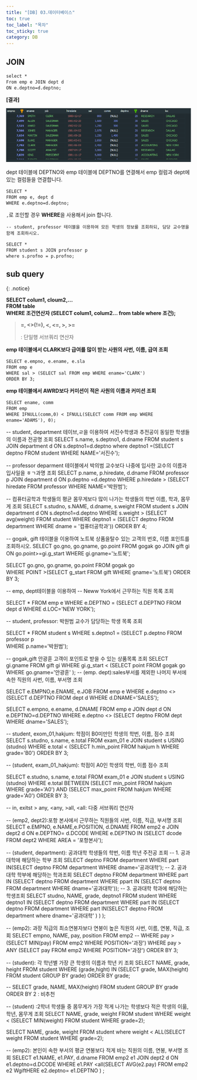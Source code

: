 ```yaml
---
title: "[DB] 03.데이터베이스"
toc: true
toc_label: "목차"
toc_sticky: true
category: DB
---
```


## JOIN

```mysql
select *
From emp e JOIN dept d
ON e.deptno=d.deptno;
```

**[결과]**

<img src="../../../images/2024-02-19-데이터베이스3/image-20240219190501668.png" alt="image-20240219190501668" style="zoom:80%;" />

dept 테이블에 DEPTNO와 emp 테이블에 DEPTNO를 연결해서  emp 컬럼과 dept에 있는 컬럼들을 연결합니다.

```mysql
SELECT *
FROM emp e, dept d
WHERE e.deptno=d.deptno;
```

` , `로 조인할 경우 **WHERE**을 사용해서 join 합니다.



`-- student, professor 테이블을 이용하여 모든 학생의 정보를 조회하되, 담당 교수명을 함께 조회하시오.`

```mysql
SELECT *
FROM student s JOIN professor p
where s.profno = p.profno;
```

## sub query

{: .notice}

**SELECT colum1, cloum2,...<br/>FROM table<br/>WHERE 조건연산자 (SELECT colum1, colum2... from table where 조건);**



> **=, <>(!=), <, <=, >, >=**
>
> : 단일행 서브쿼리 연산자



**emp 테이블에서 CLARK보다 급여를 많이 받는 사원의 사번, 이름, 급여 조회**

```mysql
SELECT e.empno, e.ename, e.sla
FROM emp e
WHERE sal > (SELECT sal FROM emp WHERE ename='CLARK')
ORDER BY 3;
```



**emp 테이블에서 AWRD보다 커미션이 적은 사원의 이름과 커미션 조회**

```mysql
SELECT ename, comm
FROM emp
WHERE IFNULL(comm,0) < IFNULL(SELECT comm FROM emp WHERE ename='ADAMS'), 0);
```

-- student, department 테이브,ㄹ을 이용하여 서진수학생과 추전공이 동일한 학생들의 이름과 전공명 조회
SELECT s.name, s.deptno1, d.dname
FROM student s JOIN department d
ON s.deptno1=d.deptno
where deptno1 =(SELECT deptno FROM student WHERE NAME='서진수');

-- professor deparment 테이블에서 박의범 교수보다 나중에 입사한 교수의 이름과 입사일을 ㅎㄱ과명 조회
SELECT p.name, p.hiredate, d.dname
FROM professor p JOIN department d
ON p.deptno =d.deptno
WHERE p.hiredate > (SELECT hiredate FROM professor WHERE NAME='박원범');

-- 컴퓨터공학과 학생들의 평균 몸무게보다 많이 나가는 학생들의 학번 이름, 학과, 몸무게 조회
SELECT s.studno, s.NAME, d.dname, s.weight
FROM student s JOIN department d
ON s.deptno1=d.deptno
WHERE s.weight > (SELECT avg(weight)
				FROM student
				WHERE deptno1 = (SELECT deptno FROM department
				WHERE dname = '컴퓨터공학과'))
ORDER BY 4;

-- gogak, gift 테이블을 이용하여 노트북 상품을탈수 있는 고객의 번호, 이름 포인트를 조회하시오.
SELECT go.gno, go.gname, go.point
FROM gogak go JOIN gift gi
ON go.point>=gi.g_start
WHERE gi.gname='노트북';

SELECT go.gno, go.gname, go.point 
FROM gogak go  
WHERE POINT >(SELECT g_start FROM gift WHERE gname='노트북')
ORDER BY 3;

-- emp, dept테이블을 이용하여
-- Neww York에서 근무하는 직원 목록 조회

SELECT *
FROM emp e
WHERE e.DEPTNO = (SELECT d.DEPTNO
FROM dept d
WHERE d.LOC='NEW YORK');

-- student, professor: 박원범 교수가 담당하는 학생 목록 조회

SELECT *
FROM student s
WHERE s.deptno1 = (SELECT p.deptno
FROM professor p  
WHERE p.name='박원범');

-- gogak,gift 안광훈 고객이 포인트로 받을 수 있는 상품목록 조회
SELECT gi.gname
FROM gift gi
WHERE gi.g_start < (SELECT point
FROM gogak go WHERE go.gname='안광훈' );
-- (emp. dept):sales부서를 제외한 나머지 부서에 속한 직원의 사번, 이름, 부서명 조회

SELECT e.EMPNO,e.ENAME, e.JOB
FROM emp e
WHERE e.deptno <> (SELECT d.DEPTNO
FROM dept d
WHERE d.DNAME='SALES');


SELECT e.empno, e.ename, d.DNAME
FROM emp e JOIN dept d
ON e.DEPTNO=d.DEPTNO
WHERE e.deptno <> (SELECT deptno FROM dept WHERE dname='SALES');

-- student, exom_01,hakjum: 학점이 B0미만인 학생의 학번, 이름, 점수 조회
SELECT s.studno, s.name, e.total
FROM exam_01 e JOIN student s
USING (studno)
WHERE e.total < (SELECT h.min_point FROM hakjum h WHERE grade='B0')
ORDER BY 3;



-- (student, exam_01_hakjum): 학점이 A0인 학생의 학번, 이름 점수 조회

SELECT e.studno, s.name, e.total
FROM exam_01 e JOIN student s
USING (studno)
WHERE e.total BETWEEN (SELECT min_point FROM hakjum WHERE grade='A0')
							AND (SELECT max_point FROM hakjum WHERE grade='A0')
ORDER BY 3;

-- in, exitst > any, <any, >all, <all: 다중 서브쿼리 연산자

-- (emp2, dept2):포항 본사에서 근무하는 직원들의 사번, 이름, 직급, 부서명 조회
SELECT e.EMPNO, e.NAME,e.POSITION, d.DNAME
FROM emp2 e JOIN dept2 d
ON e.DEPTNO= d.DCODE
WHERE e.DEPTNO IN (SELECT dcode FROM dept2 WHERE AREA = '포항본사');

-- (student, department): 공과대학 학생들의 학번, 이름 학년 주전공 조회
-- 1. 공과대학에 해당하는 학부 조회
SELECT deptno
FROM department
WHERE part IN(SELECT deptno FROM department WHERE dname='공과대학');
-- 2. 공과대학 학부에 해당하는 학과조회
SELECT deptno
FROM department
WHERE part IN (SELECT deptno FROM department
WHERE ppart IN (SELECT deptno FROM department WHERE dname='공과대학'));
-- 3. 공과대학 학과에 해당하는 학생조회
SELECT studno, NAME, grade, deptno1
FROM student
WHERE deptno1 IN (SELECT deptno 
						FROM department
						WHERE part IN (SELECT deptno FROM department 
											WHERE part IN(SELECT deptno
																FROM department
																where dname='공과대학'
																)
											)
						);
						
-- (emp2): 과장 직급의 최소연봉자보다 연봉이 높은 직원의 사번, 이름, 연봉, 직급, 조회
SELECT empno, NAME, pay, position
FROM emp2
-- WHERE pay > (SELECT MIN(pay) FROM emp2 WHERE POSITION='과장')
WHERE pay > ANY (SELECT pay FROM emp2 WHERE POSITION='과장')
ORDER BY 3;

-- (student): 각 학년별 가장 큰 학생의 이름과 학년 키 조회
SELECT NAME, grade, height
FROM student
WHERE (grade,hight) IN (SELECT grade, MAX(height) FROM student GROUP BY grade)
ORDER BY grade;

-- SELECT grade, NAME, MAX(height) FROM student GROUP BY grade ORDER BY 2 : 비추천

-- (student) :2학녀 학생들 중 몸무게가 가장 적게 나가는 학생보다 적은 학생의 이읆, 학년, 몸무게 조회
SELECT NAME, grade, weight
FROM student
WHERE weight < (SELECT MIN(weight) FROM student WHERE grade=2);

SELECT NAME, grade, weight
FROM student
where weight < ALL(SELECT weight FROM student WHERE grade=2);

-- (emp2): 본인이 속한 부서의 평균 연봉보다 적게 바는 직원의 이름, 연봉, 부서명 조회
SELECT e1.NAME, e1.PAY, d.dname
FROM emp2 e1 JOIN dept2 d
ON e1.deptno=d.DCODE
WHERE e1.PAY <all(SELECT AVG(e2.pay) FROM emp2 e2 WgiftHERE e2.deptno= e1.DEPTNO ) ;